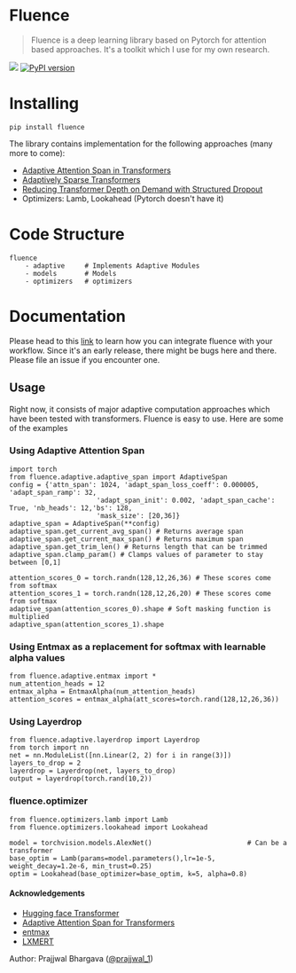 # Fluence
> Fluence is a deep learning library based on Pytorch for attention based approaches. It's a toolkit which I use for my own research.


![](https://github.com/prajjwal1/fluence/workflows/CI/badge.svg)
[![PyPI version](https://badge.fury.io/py/fluence.svg)](https://badge.fury.io/py/fluence)

# Installing

`pip install fluence`

The library contains implementation for the following approaches (many more to come):
- [Adaptive Attention Span in Transformers](https://arxiv.org/abs/1905.07799)
- [Adaptively Sparse Transformers](https://arxiv.org/abs/1909.00015)
- [Reducing Transformer Depth on Demand with Structured Dropout](https://arxiv.org/abs/1909.11556)
- Optimizers: Lamb, Lookahead (Pytorch doesn't have it)

# Code Structure
```
fluence
    - adaptive     # Implements Adaptive Modules
    - models       # Models
    - optimizers   # optimizers 
```

# Documentation 
Please head to this [link](prajjwal1.github.io/fluence) to learn how you can integrate fluence with your workflow. Since it's an early release, there might be bugs here and there. Please file an issue if you encounter one.

## Usage
Right now, it consists of major adaptive computation approaches which have been tested with transformers. Fluence is easy to use. Here are some of the examples


### Using Adaptive Attention Span
```
import torch
from fluence.adaptive.adaptive_span import AdaptiveSpan
config = {'attn_span': 1024, 'adapt_span_loss_coeff': 0.000005, 'adapt_span_ramp': 32,
                      'adapt_span_init': 0.002, 'adapt_span_cache': True, 'nb_heads': 12,'bs': 128,
                      'mask_size': [20,36]}
adaptive_span = AdaptiveSpan(**config)
adaptive_span.get_current_avg_span() # Returns average span
adaptive_span.get_current_max_span() # Returns maximum span
adaptive_span.get_trim_len() # Returns length that can be trimmed
adaptive_span.clamp_param() # Clamps values of parameter to stay between [0,1]

attention_scores_0 = torch.randn(128,12,26,36) # These scores come from softmax
attention_scores_1 = torch.randn(128,12,26,20) # These scores come from softmax
adaptive_span(attention_scores_0).shape # Soft masking function is multiplied
adaptive_span(attention_scores_1).shape
```

### Using Entmax as a replacement for softmax with learnable alpha values

```
from fluence.adaptive.entmax import *
num_attention_heads = 12
entmax_alpha = EntmaxAlpha(num_attention_heads)
attention_scores = entmax_alpha(att_scores=torch.rand(128,12,26,36)) 
```

### Using Layerdrop

```
from fluence.adaptive.layerdrop import Layerdrop
from torch import nn
net = nn.ModuleList([nn.Linear(2, 2) for i in range(3)])
layers_to_drop = 2
layerdrop = Layerdrop(net, layers_to_drop)
output = layerdrop(torch.rand(10,2))
```

### fluence.optimizer
```
from fluence.optimizers.lamb import Lamb
from fluence.optimizers.lookahead import Lookahead

model = torchvision.models.AlexNet()                        # Can be a transformer
base_optim = Lamb(params=model.parameters(),lr=1e-5, weight_decay=1.2e-6, min_trust=0.25)
optim = Lookahead(base_optimizer=base_optim, k=5, alpha=0.8)
```

#### Acknowledgements
- [Hugging face Transformer](https://github.com/huggingface/transformers/)
- [Adaptive Attention Span for Transformers](https://github.com/facebookresearch/adaptive-span)
- [entmax](https://github.com/deep-spin/entmax)
- [LXMERT](https://github.com/airsplay/lxmert)

Author: Prajjwal Bhargava ([@prajjwal_1](https://twitter.com/prajjwal_1))
